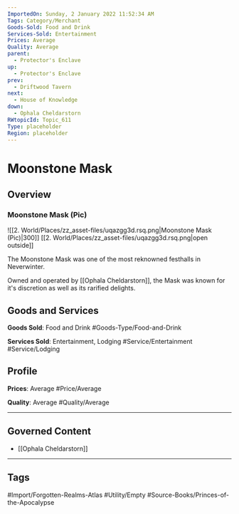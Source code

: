 ```yaml
---
ImportedOn: Sunday, 2 January 2022 11:52:34 AM
Tags: Category/Merchant
Goods-Sold: Food and Drink
Services-Sold: Entertainment
Prices: Average
Quality: Average
parent:
  - Protector's Enclave
up:
  - Protector's Enclave
prev:
  - Driftwood Tavern
next:
  - House of Knowledge
down:
  - Ophala Cheldarstorn
RWtopicId: Topic_611
Type: placeholder
Region: placeholder
---
```

# Moonstone Mask
## Overview
### Moonstone Mask (Pic)
![[2. World/Places/zz_asset-files/uqazgg3d.rsq.png|Moonstone Mask (Pic)|300]]
[[2. World/Places/zz_asset-files/uqazgg3d.rsq.png|open outside]]

The Moonstone Mask was one of the most reknowned festhalls in Neverwinter.

Owned and operated by [[Ophala Cheldarstorn]], the Mask was known for it's discretion as well as its rarified delights.

## Goods and Services
**Goods Sold**: Food and Drink
#Goods-Type/Food-and-Drink

**Services Sold**: Entertainment, Lodging
#Service/Entertainment #Service/Lodging

## Profile
**Prices**: Average
#Price/Average

**Quality**: Average
#Quality/Average

---
## Governed Content
- [[Ophala Cheldarstorn]]


---
## Tags
#Import/Forgotten-Realms-Atlas #Utility/Empty #Source-Books/Princes-of-the-Apocalypse

